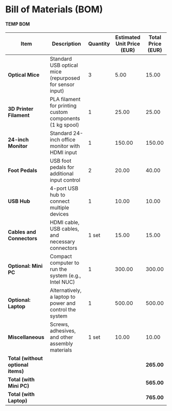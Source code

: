 # Bill of Materials (BOM)
#### TEMP BOM

| Item                     | Description                                                                 | Quantity | Estimated Unit Price (EUR) | Total Price (EUR) |
|--------------------------|-----------------------------------------------------------------------------|----------|----------------------------|-------------------|
| **Optical Mice**         | Standard USB optical mice (repurposed for sensor input)                      | 3        | 5.00                       | 15.00             |
| **3D Printer Filament**  | PLA filament for printing custom components (1 kg spool)                    | 1        | 25.00                      | 25.00             |
| **24-inch Monitor**      | Standard 24-inch office monitor with HDMI input                             | 1        | 150.00                     | 150.00            |
| **Foot Pedals**          | USB foot pedals for additional input control                                | 2        | 20.00                      | 40.00             |
| **USB Hub**              | 4-port USB hub to connect multiple devices                                  | 1        | 10.00                      | 10.00             |
| **Cables and Connectors**| HDMI cable, USB cables, and necessary connectors                            | 1 set    | 15.00                      | 15.00             |
| **Optional: Mini PC**    | Compact computer to run the system (e.g., Intel NUC)                         | 1        | 300.00                     | 300.00            |
| **Optional: Laptop**     | Alternatively, a laptop to power and control the system                     | 1        | 500.00                     | 500.00            |
| **Miscellaneous**        | Screws, adhesives, and other assembly materials                             | 1 set    | 10.00                      | 10.00             |
| **Total (without optional items)** |                                                                     |          |                            | **265.00**        |
| **Total (with Mini PC)** |                                                                     |          |                            | **565.00**        |
| **Total (with Laptop)**  |                                                                     |          |                            | **765.00**        |
